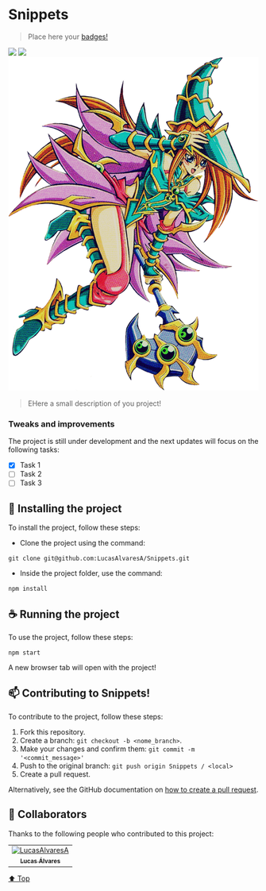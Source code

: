 # Snippets

> Place here your [badges!](https://github.com/alexandresanlim/Badges4-README.md-Profile)
<div id="top">
  <img src="https://img.shields.io/badge/React-20232A?style=for-the-badge&logo=react&logoColor=61DAFB" />
  <img src="https://img.shields.io/badge/Material--UI-0081CB?style=for-the-badge&logo=material-ui&logoColor=white" />
</div>

<div align="center">
  <img src="/example.png" alt="banner">
</div>

> EHere a small description of you project!

### Tweaks and improvements

The project is still under development and the next updates will focus on the following tasks:

- [x] Task 1
- [ ] Task 2
- [ ] Task 3
## 🚀 Installing the project

To install the project, follow these steps:

* Clone the project using the command:
```
git clone git@github.com:LucasAlvaresA/Snippets.git
```
* Inside the project folder, use the command:

```
npm install
```

## ☕ Running the project

To use the project, follow these steps:

```
npm start
```

A new browser tab will open with the project!

## 📫 Contributing to Snippets!

To contribute to the project, follow these steps:

1. Fork this repository.
2. Create a branch: `git checkout -b <nome_branch>`.
3. Make your changes and confirm them: `git commit -m '<commit_message>'`
4. Push to the original branch: `git push origin Snippets / <local>`
5. Create a pull request.

Alternatively, see the GitHub documentation on [how to create a pull request](https://help.github.com/en/github/collaborating-with-issues-and-pull-requests/creating-a-pull-request).

## 🤝 Collaborators

Thanks to the following people who contributed to this project:

<table>
  <tr>
    <td align="center">
      <a href="https://github.com/LucasAlvaresA">
        <img src="https://avatars.githubusercontent.com/u/54752776?v=4" width="100px;" alt="LucasAlvaresA"/><br>
        <sub>
          <b>Lucas Álvares</b>
        </sub>
      </a>
    </td>
  </tr>
</table>

[⬆ Top](#top)<br>
